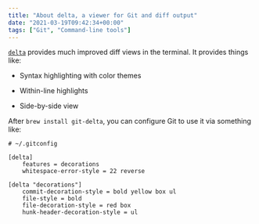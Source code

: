 ```yaml
---
title: "About delta, a viewer for Git and diff output"
date: "2021-03-19T09:42:34+00:00"
tags: ["Git", "Command-line tools"]
---
```


[`delta`](https://github.com/dandavison/delta) provides much improved diff views
in the terminal. It provides things like:

- Syntax highlighting with color themes

- Within-line highlights

- Side-by-side view

After `brew install git-delta`, you can configure Git to use it via something
like:

```dosini
# ~/.gitconfig

[delta]
    features = decorations
    whitespace-error-style = 22 reverse

[delta "decorations"]
    commit-decoration-style = bold yellow box ul
    file-style = bold
    file-decoration-style = red box
    hunk-header-decoration-style = ul
```
